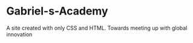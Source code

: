 # Gabriel-s-Academy
A site created with only CSS and HTML. Towards meeting up with global innovation
